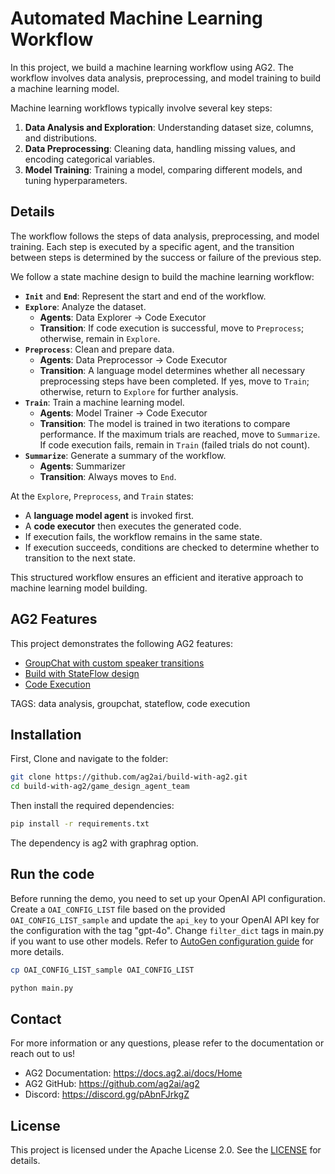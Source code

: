# Automated Machine Learning Workflow

In this project, we build a machine learning workflow using AG2. The workflow involves data analysis, preprocessing, and model training to build a machine learning model.

Machine learning workflows typically involve several key steps:
1. **Data Analysis and Exploration**: Understanding dataset size, columns, and distributions.
2. **Data Preprocessing**: Cleaning data, handling missing values, and encoding categorical variables.
3. **Model Training**: Training a model, comparing different models, and tuning hyperparameters.


## Details
The workflow follows the steps of data analysis, preprocessing, and model training. Each step is executed by a specific agent, and the transition between steps is determined by the success or failure of the previous step.

We follow a state machine design to build the machine learning workflow:
- **`Init`** and **`End`**: Represent the start and end of the workflow.
- **`Explore`**: Analyze the dataset.
    - **Agents**: Data Explorer → Code Executor
    - **Transition**: If code execution is successful, move to `Preprocess`; otherwise, remain in `Explore`.
- **`Preprocess`**: Clean and prepare data.
    - **Agents**: Data Preprocessor → Code Executor
    - **Transition**: A language model determines whether all necessary preprocessing steps have been completed. If yes, move to `Train`; otherwise, return to `Explore` for further analysis.
- **`Train`**: Train a machine learning model.
    - **Agents**: Model Trainer → Code Executor
    - **Transition**: The model is trained in two iterations to compare performance. If the maximum trials are reached, move to `Summarize`. If code execution fails, remain in `Train` (failed trials do not count).
- **`Summarize`**: Generate a summary of the workflow.
    - **Agents**: Summarizer
    - **Transition**: Always moves to `End`.

At the `Explore`, `Preprocess`, and `Train` states:
- A **language model agent** is invoked first.
- A **code executor** then executes the generated code.
- If execution fails, the workflow remains in the same state.
- If execution succeeds, conditions are checked to determine whether to transition to the next state.

This structured workflow ensures an efficient and iterative approach to machine learning model building.

## AG2 Features

This project demonstrates the following AG2 features:
- [GroupChat with custom speaker transitions](https://docs.ag2.ai/docs/use-cases/notebooks/notebooks/agentchat_groupchat_customized#group-chat-with-customized-speaker-selection-method)
- [Build with StateFlow design](https://docs.ag2.ai/docs/blog/2024-02-29-StateFlow/index#stateflow-build-state-driven-workflows-with-customized-speaker-selection-in-groupchat)
- [Code Execution](https://docs.ag2.ai/docs/user-guide/advanced-concepts/code-execution#code-execution)

TAGS: data analysis, groupchat, stateflow, code execution

## Installation
First, Clone and navigate to the folder:
```bash
git clone https://github.com/ag2ai/build-with-ag2.git
cd build-with-ag2/game_design_agent_team
```
Then install the required dependencies:
```bash
pip install -r requirements.txt
```
The dependency is ag2 with graphrag option.


## Run the code

Before running the demo, you need to set up your OpenAI API configuration. Create a `OAI_CONFIG_LIST` file based on the provided `OAI_CONFIG_LIST_sample` and update the `api_key` to your OpenAI API key for the configuration with the tag "gpt-4o". Change `filter_dict` tags in main.py if you want to use other models. Refer to [AutoGen configuration guide](https://docs.ag2.ai/getting-started#configuration) for more details.
```bash
cp OAI_CONFIG_LIST_sample OAI_CONFIG_LIST
```

```bash
python main.py
```

## Contact

For more information or any questions, please refer to the documentation or reach out to us!

-	AG2 Documentation: https://docs.ag2.ai/docs/Home
-	AG2 GitHub: https://github.com/ag2ai/ag2
-	Discord: https://discord.gg/pAbnFJrkgZ


## License
This project is licensed under the Apache License 2.0. See the [LICENSE](../LICENSE) for details.
